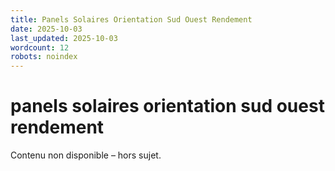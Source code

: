 ```yaml
---
title: Panels Solaires Orientation Sud Ouest Rendement
date: 2025-10-03
last_updated: 2025-10-03
wordcount: 12
robots: noindex
---
```


# panels solaires orientation sud ouest rendement

Contenu non disponible – hors sujet.